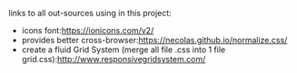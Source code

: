 links to all out-sources using in this project:
* icons font:https://ionicons.com/v2/
* provides better cross-browser:https://necolas.github.io/normalize.css/
* create a fluid Grid System (merge all file .css into 1 file grid.css):http://www.responsivegridsystem.com/